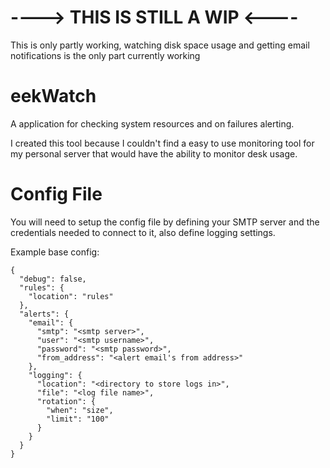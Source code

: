 # ----> THIS IS STILL A WIP <----
This is only partly working, watching disk space usage and getting email notifications is the only part currently working

# eekWatch
A application for checking system resources and on failures alerting.

I created this tool because I couldn't find a easy to use monitoring tool for my personal server that would have the ability to monitor desk usage.

# Config File

You will need to setup the config file by defining your SMTP server and the credentials needed to connect to it, also define logging settings.

Example base config:
```
{
  "debug": false,
  "rules": {
    "location": "rules"
  },
  "alerts": {
    "email": {
      "smtp": "<smtp server>",
      "user": "<smtp username>",
      "password": "<smtp password>",
      "from_address": "<alert email's from address>"
    },
    "logging": {
      "location": "<directory to store logs in>",
      "file": "<log file name>",
      "rotation": {
        "when": "size",
        "limit": "100"
      }
    }
  }
}
```



